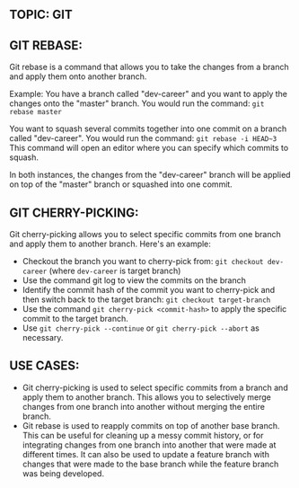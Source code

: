 ## TOPIC: GIT

## GIT REBASE:
Git rebase is a command that allows you to take the changes from a branch and apply them onto another branch.

Example:
You have a branch called "dev-career" and you want to apply the changes onto the "master" branch. You would run the command:
`git rebase master`

You want to squash several commits together into one commit on a branch called "dev-career". You would run the command:
`git rebase -i HEAD~3`
This command will open an editor where you can specify which commits to squash.

In both instances, the changes from the "dev-career" branch will be applied on top of the "master" branch or squashed into one commit.

## GIT CHERRY-PICKING:
Git cherry-picking allows you to select specific commits from one branch and apply them to another branch. Here's an example:
* Checkout the branch you want to cherry-pick from: 
`git checkout dev-career` (where `dev-career` is target branch)
* Use the command git log to view the commits on the branch
* Identify the commit hash of the commit you want to cherry-pick and then switch back to the target branch:
`git checkout target-branch`
* Use the command `git cherry-pick <commit-hash>` to apply the specific commit to the target branch.
* Use `git cherry-pick --continue` or `git cherry-pick --abort` as necessary.

## USE CASES:
* Git cherry-picking is used to select specific commits from a branch and apply them to another branch. This allows you to selectively merge changes from one branch into another without merging the entire branch.
* Git rebase is used to reapply commits on top of another base branch. This can be useful for cleaning up a messy commit history, or for integrating changes from one branch into another that were made at different times. It can also be used to update a feature branch with changes that were made to the base branch while the feature branch was being developed.
